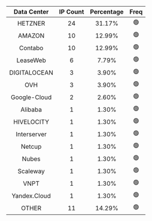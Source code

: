 | Data Center | IP Count | Percentage | Freq |
|:------------:|:--------:|:-----------:|:-----:|
| HETZNER | 24 | 31.17% | 🟢 |
| AMAZON | 10 | 12.99% | 🟢 |
| Contabo | 10 | 12.99% | 🟢 |
| LeaseWeb | 6 | 7.79% | 🟢 |
| DIGITALOCEAN | 3 | 3.90% | 🟢 |
| OVH | 3 | 3.90% | 🟢 |
| Google-Cloud | 2 | 2.60% | 🟢 |
| Alibaba | 1 | 1.30% | 🟢 |
| HIVELOCITY | 1 | 1.30% | 🟢 |
| Interserver | 1 | 1.30% | 🟢 |
| Netcup | 1 | 1.30% | 🟢 |
| Nubes | 1 | 1.30% | 🟢 |
| Scaleway | 1 | 1.30% | 🟢 |
| VNPT | 1 | 1.30% | 🟢 |
| Yandex.Cloud | 1 | 1.30% | 🟢 |
| OTHER | 11 | 14.29% | 🟢 |